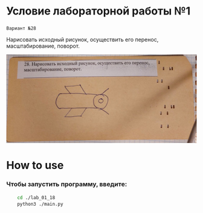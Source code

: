 # Условие лабораторной работы №1

`Вариант №28`

Нарисовать исходный рисунок, осуществить его перенос, масштабирование, поворот.


![Alt text for the image](lab2.jpeg)

# How to use

### Чтобы запустить программу, введите:
```bash
    cd ./lab_01_18
    python3 ./main.py
```
